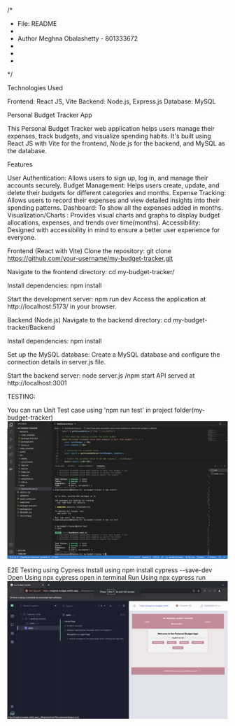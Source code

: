 /*
 * File:				README
 * 
 * Author               Meghna Obalashetty	- 801333672
 *                           
 *
 *
 */

Technologies Used

Frontend: React JS, Vite 
Backend: Node.js, Express.js
Database: MySQL


Personal Budget Tracker App

This Personal Budget Tracker web application helps users manage their expenses, track budgets, and visualize spending habits. It's built using React JS with Vite for the frontend, Node.js for the backend, and MySQL as the database.

Features

User Authentication: Allows users to sign up, log in, and manage their accounts securely.
Budget Management: Helps users create, update, and delete their budgets for different categories and months.
Expense Tracking: Allows users to record their expenses and view detailed insights into their spending patterns.
Dashboard: To show all the expenses added in months.
Visualization/Charts : Provides visual charts and graphs to display budget allocations, expenses, and trends over time(months).
Accessibility: Designed with accessibility in mind to ensure a better user experience for everyone.

Frontend (React with Vite)
Clone the repository:
git clone https://github.com/your-username/my-budget-tracker.git

Navigate to the frontend directory:
cd my-budget-tracker/

Install dependencies:
npm install

Start the development server:
npm run dev
Access the application at http://localhost:5173/ in your browser.

Backend (Node.js)
Navigate to the backend directory:
cd my-budget-tracker/Backend

Install dependencies:
npm install

Set up the MySQL database:
Create a MySQL database and configure the connection details in server.js file.

Start the backend server:
node server.js /npm start
API served at http://localhost:3001

TESTING:

You can run Unit Test case using 'npm run test' in project folder(my-budget-tracker)
![Alt text](https://github.com/MeghnaObalashetty/Personal-Budget-App/blob/master/src/assets/UnitTest.png)

E2E Testing using Cypress
Install using npm install cypress --save-dev
Open Using npx cypress open in terminal
Run Using npx cypress run
![Alt text](https://github.com/MeghnaObalashetty/Personal-Budget-App/blob/master/src/assets/E2ELogin.png)
